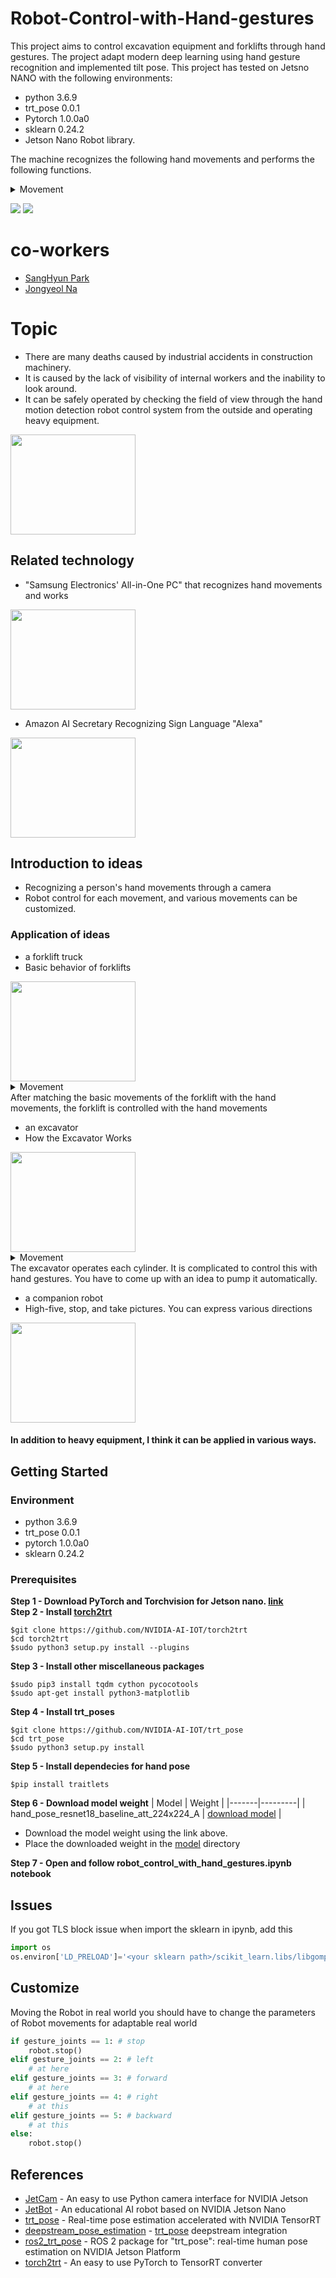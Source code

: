 # Robot-Control-with-Hand-gestures


This project aims to control excavation equipment and forklifts through hand gestures. The project adapt modern deep learning using hand gesture recognition and implemented tilt pose.
This project has tested on Jetsno NANO with the following environments:
 - python 3.6.9
 - trt_pose 0.0.1
 - Pytorch 1.0.0a0
 - sklearn 0.24.2
 - Jetson Nano Robot library.

The machine recognizes the following hand movements and performs the following functions.  
<details>
 <summary>Movement</summary>
 <div markdown="1">
  1. Fist = Stop<br>
  2. One finger (finger) = left<br>
  3. Palm = Go straight<br>
  4. Two Fingers (V) = Right<br>
  5. Okay = Back up<br>
 </div>
 </details>  
 
![](imgs/run.gif)
![](imgs/backward.jpg)

# co-workers  
- [SangHyun Park](https://parkmaker.github.io/)
- [Jongyeol Na](https://github.com/JongYeolb)

# Topic
- There are many deaths caused by industrial accidents in construction machinery.   
- It is caused by the lack of visibility of internal workers and the inability to look around.   
- It can be safely operated by checking the field of view through the hand motion detection robot control system from the outside and operating heavy equipment.
<img src="https://user-images.githubusercontent.com/77065758/206336403-a47f8949-ccc9-41cb-a192-da5e64474d3e.png"  width="200" height="160"/>


## Related technology
- "Samsung Electronics' All-in-One PC" that recognizes hand movements and works
<img src="https://user-images.githubusercontent.com/77065758/206336409-5f9e5879-4045-40f1-b15a-8c98d7de46c2.jpg"  width="200" height="160"/>

- Amazon AI Secretary Recognizing Sign Language "Alexa"
<img src="https://user-images.githubusercontent.com/77065758/206336405-0f2eb732-3d89-445a-b0ec-84d9551e9187.png"  width="200" height="160"/>

## Introduction to ideas
- Recognizing a person's hand movements through a camera
- Robot control for each movement, and various movements can be customized.





### Application of ideas
- a forklift truck
 - Basic behavior of forklifts
<img src="https://user-images.githubusercontent.com/77065758/206336412-f40b8390-aea4-4b23-88b1-cd1d6e1cc2b1.jpg"  width="200" height="160"/>
  <details>
  <summary>Movement</summary>
  <div markdown="1">
    1. Forward – Backward<br>
    2. Up – Down<br>
    3. In front of tilt – back<br>
  </div>
  </details>
		After matching the basic movements of the forklift with the hand movements, the forklift is controlled with the hand movements

- an excavator
 - How the Excavator Works
<img src="https://user-images.githubusercontent.com/77065758/206336595-c14de783-47d7-410f-9a50-d5371c5761db.png"  width="200" height="160"/>
  <details>
  <summary>Movement</summary>
  <div markdown="1">
   1. Boom Cylinder (Up – Down)<br>
		 2. Handle cylinder (upper – lower)<br>
		 3. Bucket cylinder (upper – lower)<br>
  </div>
  </details>
		The excavator operates each cylinder. It is complicated to control this with hand gestures. You have to come up with an idea to pump it automatically.

- a companion robot
 - High-five, stop, and take pictures. You can express various directions
<img src="https://user-images.githubusercontent.com/77065758/206336401-a56fdcad-7dc5-427c-9a91-fcf9950dbb07.jpg"  width="200" height="160"/>
 
 #### In addition to heavy equipment, I think it can be applied in various ways.

## Getting Started
### Environment
 - python 3.6.9
 - trt_pose 0.0.1
 - pytorch 1.0.0a0
 - sklearn 0.24.2
### Prerequisites
**Step 1 - Download PyTorch and Torchvision for Jetson nano. [link](https://forums.developer.nvidia.com/t/pytorch-for-jetson/72048)**   
**Step 2 - Install [torch2trt](https://github.com/NVIDIA-AI-IOT/torch2trt)**
```
$git clone https://github.com/NVIDIA-AI-IOT/torch2trt
$cd torch2trt
$sudo python3 setup.py install --plugins
```
**Step 3 - Install other miscellaneous packages**
```
$sudo pip3 install tqdm cython pycocotools
$sudo apt-get install python3-matplotlib
```
**Step 4 - Install trt_poses**
```
$git clone https://github.com/NVIDIA-AI-IOT/trt_pose
$cd trt_pose
$sudo python3 setup.py install
```
**Step 5 - Install dependecies for hand pose**   
```
$pip install traitlets
```
**Step 6 -  Download model weight**
| Model | Weight |
|-------|---------|
| hand_pose_resnet18_baseline_att_224x224_A | [download model](https://drive.google.com/file/d/1NCVo0FiooWccDzY7hCc5MAKaoUpts3mo/view?usp=sharing) |
- Download the model weight using the link above.   
- Place the downloaded weight in the [model](model/) directory

**Step 7 -  Open and follow robot_control_with_hand_gestures.ipynb notebook**

## Issues
If you got TLS block issue when import the sklearn in ipynb, add this
```python
import os
os.environ['LD_PRELOAD']='<your sklearn path>/scikit_learn.libs/libgomp-d22c30c5.so.1.0.0'
```

## Customize
Moving the Robot in real world you should have to change the parameters of Robot movements  for adaptable real world
```python
if gesture_joints == 1: # stop
    robot.stop()
elif gesture_joints == 2: # left
    # at here
elif gesture_joints == 3: # forward
    # at here
elif gesture_joints == 4: # right
    # at this
elif gesture_joints == 5: # backward
    # at this
else:
    robot.stop()   
```

## References
- [JetCam](http://github.com/NVIDIA-AI-IOT/jetcam) - An easy to use Python camera interface for NVIDIA Jetson
- [JetBot](http://github.com/NVIDIA-AI-IOT/jetbot) - An educational AI robot based on NVIDIA Jetson Nano
- [trt_pose](https://github.com/NVIDIA-AI-IOT/trt_pose) - Real-time pose estimation accelerated with NVIDIA TensorRT
- [deepstream_pose_estimation](https://github.com/NVIDIA-AI-IOT/deepstream_pose_estimation) - [trt_pose](https://github.com/NVIDIA-AI-IOT/trt_pose) deepstream integration
- [ros2_trt_pose](https://github.com/NVIDIA-AI-IOT/ros2_trt_pose) - ROS 2 package for "trt_pose": real-time human pose estimation on NVIDIA Jetson Platform
- [torch2trt](http://github.com/NVIDIA-AI-IOT/torch2trt) - An easy to use PyTorch to TensorRT converter
